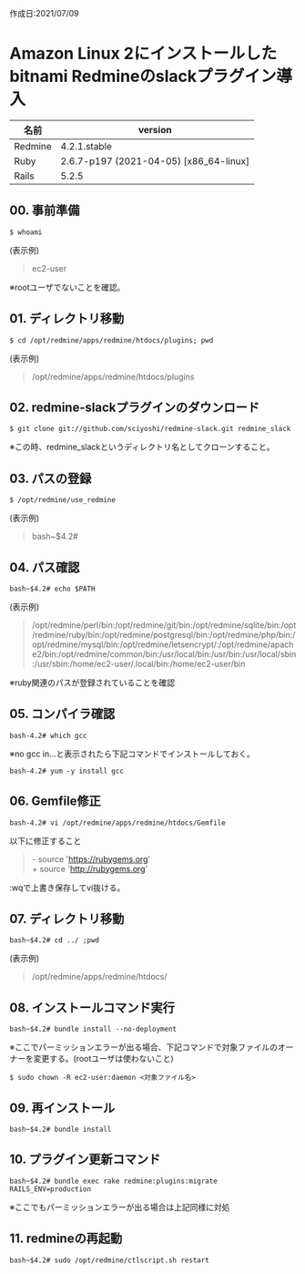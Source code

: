 作成日:2021/07/09
# Amazon Linux 2にインストールしたbitnami Redmineのslackプラグイン導入


|名前|version|
|----|----|
|Redmine|4.2.1.stable
|Ruby|2.6.7-p197 (2021-04-05) [x86_64-linux]|
|Rails|5.2.5|

## 00. 事前準備
	$ whoami
	
(表示例)
> ec2-user  

※rootユーザでないことを確認。  

## 01. ディレクトリ移動
	$ cd /opt/redmine/apps/redmine/htdocs/plugins; pwd
(表示例)
> /opt/redmine/apps/redmine/htdocs/plugins


## 02. redmine-slackプラグインのダウンロード
	$ git clone git://github.com/sciyoshi/redmine-slack.git redmine_slack
※この時、redmine_slackというディレクトリ名としてクローンすること。


## 03. パスの登録

	$ /opt/redmine/use_redmine
(表示例)
> bash~$4.2# 



## 04. パス確認

	bash~$4.2# echo $PATH

(表示例)
> /opt/redmine/perl/bin:/opt/redmine/git/bin:/opt/redmine/sqlite/bin:/opt/redmine/ruby/bin:/opt/redmine/postgresql/bin:/opt/redmine/php/bin:/opt/redmine/mysql/bin:/opt/redmine/letsencrypt/:/opt/redmine/apache2/bin:/opt/redmine/common/bin:/usr/local/bin:/usr/bin:/usr/local/sbin:/usr/sbin:/home/ec2-user/.local/bin:/home/ec2-user/bin  

※ruby関連のパスが登録されていることを確認

## 05. コンパイラ確認
	bash-4.2# which gcc
※no gcc in...と表示されたら下記コマンドでインストールしておく。  

	bash-4.2# yum -y install gcc

## 06. Gemfile修正
	bash-4.2# vi /opt/redmine/apps/redmine/htdocs/Gemfile
以下に修正すること
> \- source 'https://rubygems.org'  
> \+ source 'http://rubygems.org'

:wqで上書き保存してvi抜ける。

## 07. ディレクトリ移動
	bash~$4.2# cd ../ ;pwd
(表示例)
> /opt/redmine/apps/redmine/htdocs/

## 08. インストールコマンド実行
	bash~$4.2# bundle install --no-deployment
	
※ここでパーミッションエラーが出る場合、下記コマンドで対象ファイルのオーナーを変更する。(rootユーザは使わないこと)  

	$ sudo chown -R ec2-user:daemon <対象ファイル名>

## 09. 再インストール
	bash~$4.2# bundle install

## 10. プラグイン更新コマンド
	bash~$4.2# bundle exec rake redmine:plugins:migrate RAILS_ENV=production
※ここでもパーミッションエラーが出る場合は上記同様に対処

## 11. redmineの再起動
	bash~$4.2# sudo /opt/redmine/ctlscript.sh restart
